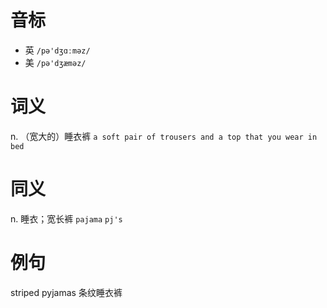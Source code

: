 # 音标

- 英 `/pə'dʒɑːməz/`
- 美 `/pə'dʒæməz/`

# 词义

n. （宽大的）睡衣裤
`a soft pair of trousers and a top that you wear in bed`

# 同义

n. 睡衣；宽长裤
`pajama` `pj's`

# 例句

striped pyjamas
条纹睡衣裤


